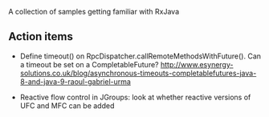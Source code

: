 
A collection of samples getting familiar with RxJava

Action items
------------

* Define timeout() on RpcDispatcher.callRemoteMethodsWithFuture(). Can a timeout be set on a CompletableFuture?
  http://www.esynergy-solutions.co.uk/blog/asynchronous-timeouts-completablefutures-java-8-and-java-9-raoul-gabriel-urma

* Reactive flow control in JGroups: look at whether reactive versions of UFC and MFC can be added

